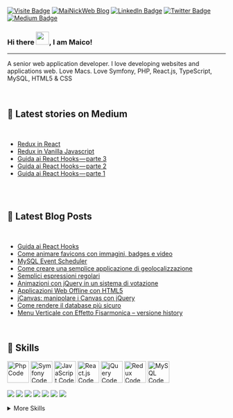 <!--[![Il mio blog](./assets/profilo.png)](https://www.mainickweb.com)-->

[![Visite Badge](https://badges.pufler.dev/visits/MaiNick/MaiNick)](https://www.mainickweb.com)
[![MaiNickWeb Blog](https://img.shields.io/static/v1?label=MaiNickWeb&message=Blog&logoColor=white&color=1CA2F1)](https://dev.to/mainick)
[![LinkedIn Badge](https://img.shields.io/badge/LinkedIn-Profile-informational?style=flat&logo=linkedin&logoColor=white&color=0D76A8)](http://www.linkedin.com/in/maicoorazio/)
[![Twitter Badge](https://img.shields.io/badge/Twitter-Profile-informational?style=flat&logo=twitter&logoColor=white&color=1CA2F1)](http://twitter.com/mainick)
[![Medium Badge](https://img.shields.io/static/v1?label=Medium&message=profile&logoColor=white&color=1CA2F1)](https://medium.com/@mainick)


### Hi there <img src="https://raw.githubusercontent.com/MartinHeinz/MartinHeinz/master/wave.gif" width="30px">, I am Maico!

---

A senior web application developer. I love developing websites and applications web. Love Macs. Love Symfony, PHP, React.js, TypeScript, MySQL, HTML5 & CSS

<br>

## 📝 Latest stories on Medium

<br>

<!-- MEDIUM-STORIES:START -->
- [Redux in React](https://medium.com/webeetle/redux-in-react-8045db540c5?source=rss-6d7da3992557------2)
- [Redux in Vanilla Javascript](https://medium.com/webeetle/redux-in-vanilla-javascript-60394a936658?source=rss-6d7da3992557------2)
- [Guida ai React Hooks — parte 3](https://medium.com/webeetle/guida-ai-react-hooks-parte-3-8541657ff5d5?source=rss-6d7da3992557------2)
- [Guida ai React Hooks — parte 2](https://medium.com/webeetle/guida-ai-react-hooks-parte-2-c4cce979a65d?source=rss-6d7da3992557------2)
- [Guida ai React Hooks — parte 1](https://medium.com/webeetle/guida-ai-react-hooks-parte-1-510693ea60f8?source=rss-6d7da3992557------2)
<!-- MEDIUM-STORIES:END -->

<br>

<br>

## 📝 Latest Blog Posts

<br>

<!-- BLOG-POST-LIST:START -->
- [Guida ai React Hooks](https://www.mainickweb.com/guida-ai-react-hooks/)
- [Come animare favicons con immagini, badges e video](https://www.mainickweb.com/favicons-con-immagini-badges-e-video/)
- [MySQL Event Scheduler](https://www.mainickweb.com/mysql-event-scheduler/)
- [Come creare una semplice applicazione di geolocalizzazione](https://www.mainickweb.com/come-creare-una-semplice-applicazione-di-geolocalizzazione/)
- [Semplici espressioni regolari](https://www.mainickweb.com/semplici-espressioni-regolari/)
- [Animazioni con jQuery in un sistema di votazione](https://www.mainickweb.com/animazioni-con-jquery-in-un-sistema-di-votazione/)
- [Applicazioni Web Offline con HTML5](https://www.mainickweb.com/applicazioni-web-offline-con-html5/)
- [jCanvas: manipolare i Canvas con jQuery](https://www.mainickweb.com/jcanvas-manipolare-i-canvas-con-jquery/)
- [Come rendere il database più sicuro](https://www.mainickweb.com/come-rendere-il-database-pi-sicuro/)
- [Menu Verticale con Effetto Fisarmonica – versione history](https://www.mainickweb.com/menu-verticale-con-effetto-fisarmonica-versione-history/)
<!-- BLOG-POST-LIST:END -->

<br>

<!--
## 📌 Pinned Repositories

<br>

<a href="https://github.com/braydoncoyer/tailwindcss-v2-dark-mode-template">
  <img align="center" style="margin:1rem 0.5rem" src="https://github-readme-stats.vercel.app/api/pin/?username=braydoncoyer&repo=tailwindcss-v2-dark-mode-template&title_color=ffffff&text_color=c9cacc&icon_color=337ab7&bg_color=1A2B34" />
</a>

<br>

<a href="https://github.com/braydoncoyer/ng-limeade">
  <img align="center" style="margin:0.5rem" src="https://github-readme-stats.vercel.app/api/pin/?username=braydoncoyer&repo=ng-limeade&title_color=ffffff&text_color=c9cacc&icon_color=337ab7&bg_color=1A2B34" />
</a>

<a href="https://github.com/braydoncoyer/officeapi">
  <img align="center" style="margin:0.5rem" src="https://github-readme-stats.vercel.app/api/pin/?username=braydoncoyer&repo=officeapi&title_color=ffffff&text_color=c9cacc&icon_color=337ab7&bg_color=1A2B34" />
</a>

<br>
-->

## 💼 Skills
<img src="https://cdn.worldvectorlogo.com/logos/php-1.svg" alt="Php Code" width="50" height="50"/> <img src="https://cdn.worldvectorlogo.com/logos/symfony.svg" alt="Symfony Code" width="50" height="50"/> <img src="https://cdn.worldvectorlogo.com/logos/logo-javascript.svg" alt="JavaScript Code" width="50" height="50"/> <img src="https://cdn.worldvectorlogo.com/logos/react-2.svg" alt="React.js Code" width="50" height="50"/> <img src="https://cdn.worldvectorlogo.com/logos/jquery-2.svg" alt="jQuery Code" width="50" height="50"/> <img src="https://cdn.worldvectorlogo.com/logos/redux.svg" alt="Redux Code" width="50" height="50"/> <!--<img src="https://cdn.worldvectorlogo.com/logos/typescript.svg" alt="TypeScript Code" width="50" height="50"/>--> <img src="https://cdn.worldvectorlogo.com/logos/mysql-5.svg" alt="MySQL Code" width="50" height="50"/>



![](https://img.shields.io/badge/Code-Symfony-informational?style=flat&logo=symfony&logoColor=white&color=337ab7)
![](https://img.shields.io/badge/Code-Php-informational?style=flat&logo=php&logoColor=white&color=337ab7)
![](https://img.shields.io/badge/Code-JavaScript-informational?style=flat&logo=JavaScript&logoColor=white&color=337ab7)
![](https://img.shields.io/badge/Code-React-informational?style=flat&logo=react&logoColor=white&color=337ab7)
![](https://img.shields.io/badge/Code-jQuery-informational?style=flat&logo=jQuery&logoColor=white&color=337ab7)
![](https://img.shields.io/badge/Code-Redux-informational?style=flat&logo=Redux&logoColor=white&color=337ab7)
![](https://img.shields.io/badge/Code-MySQL-informational?style=flat&logo=MySQL&logoColor=white&color=337ab7)


<!--
![](https://img.shields.io/badge/Code-TypeScript-informational?style=flat&logo=TypeScript&logoColor=white&color=337ab7)
![](https://img.shields.io/badge/Code-MongoDB-informational?style=flat&logo=MongoDB&logoColor=white&color=337ab7)
-->

<details>
<summary>More Skills</summary>
<br>

![](https://img.shields.io/badge/Style-CSS-informational?style=flat&logo=css3&logoColor=white&color=337ab7)
![](https://img.shields.io/badge/Style-Tailwind-informational?style=flat&logo=Tailwind-CSS&logoColor=white&color=337ab7)
![](https://img.shields.io/badge/Style-Stylus-informational?style=flat&logo=Stylus&logoColor=white&color=337ab7)
![](https://img.shields.io/badge/Tools-Docker-informational?style=flat&logo=docker&logoColor=white&color=337ab7)
![](https://img.shields.io/badge/Tools-NGINX-informational?style=flat&logo=nginx&logoColor=white&color=337ab7)
![](https://img.shields.io/badge/Tools-NPM-informational?style=flat&logo=npm&logoColor=white&color=337ab7)
![](https://img.shields.io/badge/Tools-Yarn-informational?style=flat&logo=yarn&logoColor=white&color=337ab7)
![](https://img.shields.io/badge/Tools-Postman-informational?style=flat&logo=Postman&logoColor=white&color=337ab7)
![](https://img.shields.io/badge/Tools-GitHub-informational?style=flat&logo=GitHub&logoColor=white&color=337ab7)
![](https://img.shields.io/badge/Tools-GitLab-informational?style=flat&logo=GitLab&logoColor=white&color=337ab7)
![](https://img.shields.io/badge/Tools-Bitbucket-informational?style=flat&logo=Bitbucket&logoColor=white&color=337ab7)
![](https://img.shields.io/badge/Tools-Jira-informational?style=flat&logo=Jira-Software&logoColor=white&color=337ab7)

</details>

<br>

<!--
<br>

## &#x1f4c8; GitHub Stats

<br>

<a href="https://github.com/MaiNick">
  <img align="center" style="margin:0.5rem" src="https://github-readme-stats.vercel.app/api/top-langs/?username=MaiNick&hide=html,css&title_color=ffffff&text_color=c9cacc&icon_color=337ab7&bg_color=1A2B34" />
</a>

<a href="https://github.com/MaiNick">
  <img align="center" style="margin:0.5rem" src="https://github-readme-stats.vercel.app/api?username=MaiNick&show_icons=true&line_height=27&count_private=true&title_color=ffffff&text_color=c9cacc&icon_color=4AB097&bg_color=1A2B34" alt="Martin's GitHub Stats" />
</a>

<br>
-->